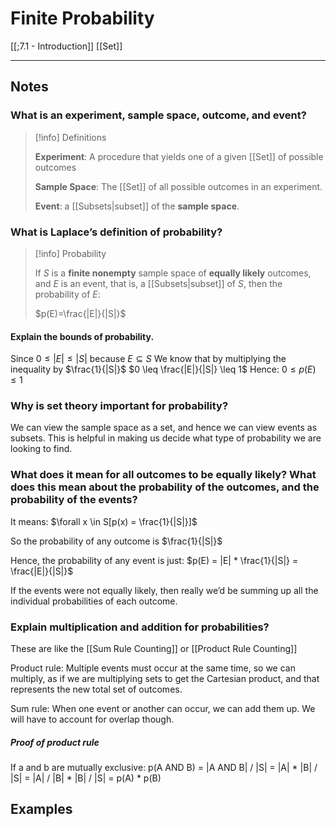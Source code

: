 # Finite Probability

[[;7.1 - Introduction]]
[[Set]]

---

## Notes



### What is an experiment, sample space, outcome, and event?
>[!info] Definitions
>
>**Experiment**: A procedure that yields one of a given [[Set]] of possible outcomes
>
>**Sample Space**: The [[Set]] of all possible outcomes in an experiment. 
>
>**Event**: a [[Subsets|subset]] of the **sample space**.

### What is Laplace’s definition of probability?

>[!info] Probability
>
>If *S* is a **finite nonempty** sample space of **equally likely** outcomes, and *E* is an event, that is, a [[Subsets|subset]] of *S*, then the probability of *E*:
>
>$p(E)=\frac{|E|}{|S|}$
>


#### Explain the bounds of probability.

Since $0 \leq |E| \leq |S|$ because $E \subseteq S$
We know that by multiplying the inequality by $\frac{1}{|S|}$ 
$0 \leq \frac{|E|}{|S|} \leq 1$
Hence:
$0 \leq p(E) \leq 1$




### Why is set theory important for probability?
We can view the sample space as a set, and hence we can view events as subsets. This is helpful in making us decide what type of probability we are looking to find. 


### What does it mean for all outcomes to be equally likely? What does this mean about the probability of the outcomes, and the probability of the events?  

It means:
$\forall x \in S[p(x) = \frac{1}{|S|}]$

So the probability of any outcome is $\frac{1}{|S|}$

Hence, the probability of any event is just: 
$p(E) = |E| * \frac{1}{|S|} = \frac{|E|}{|S|}$

If the events were not equally likely, then really we’d be summing up all the individual probabilities of each outcome. 



### Explain multiplication and addition for probabilities?

These are like the [[Sum Rule Counting]] or [[Product Rule Counting]]

Product rule: Multiple events must occur at the same time, so we can multiply, as if we are multiplying sets to get the Cartesian product, and that represents the new total set of outcomes. 

Sum rule: When one event or another can occur, we can add them up. We will have to account for overlap though. 


##### Proof of product rule 
If a and b are mutually exclusive: 
p(A AND B) = |A AND B| / |S| =  |A| * |B| / |S| = |A| / |B| *   |B| / |S| = p(A) * p(B)





## Examples